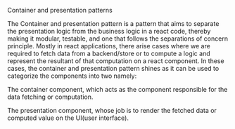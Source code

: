 Container and presentation patterns


The Container and presentation pattern is a pattern that aims to separate the presentation logic from the business logic in a react code, thereby making it modular, testable, and one that follows the separations of concern principle. Mostly in react applications, there arise cases where we are required to fetch data from a backend/store or to compute a logic and represent the resultant of that computation on a react component. In these cases, the container and presentation pattern shines as it can be used to categorize the components into two namely:

The container component, which acts as the component responsible for the data fetching or computation.


The presentation component, whose job is to render the fetched data or computed value on the UI(user interface).